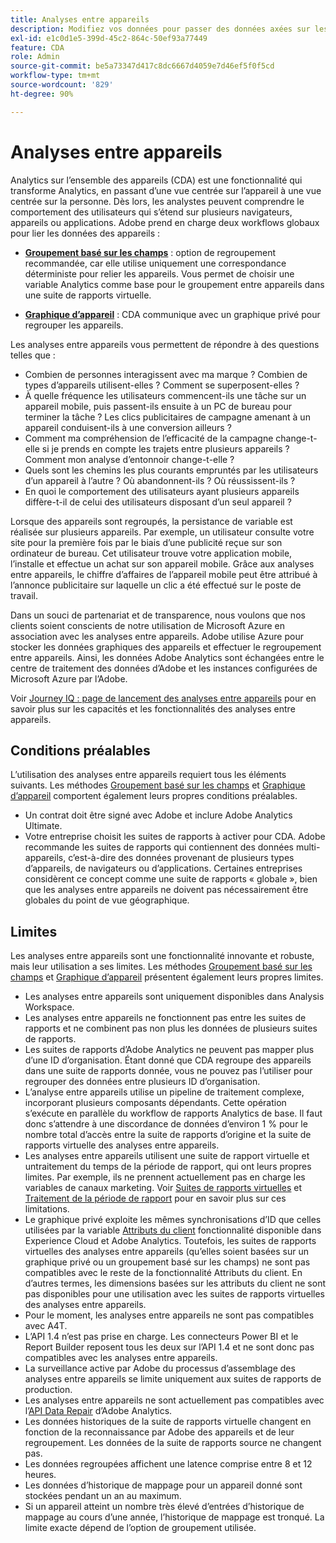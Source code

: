 ```yaml
---
title: Analyses entre appareils
description: Modifiez vos données pour passer des données axées sur les appareils aux données axées sur les personnes en regroupant les données des appareils.
exl-id: e1c0d1e5-399d-45c2-864c-50ef93a77449
feature: CDA
role: Admin
source-git-commit: be5a73347d417c8dc6667d4059e7d46ef5f0f5cd
workflow-type: tm+mt
source-wordcount: '829'
ht-degree: 90%

---
```


# Analyses entre appareils

Analytics sur l’ensemble des appareils (CDA) est une fonctionnalité qui transforme Analytics, en passant d’une vue centrée sur l’appareil à une vue centrée sur la personne. Dès lors, les analystes peuvent comprendre le comportement des utilisateurs qui s’étend sur plusieurs navigateurs, appareils ou applications. Adobe prend en charge deux workflows globaux pour lier les données des appareils :

* [**Groupement basé sur les champs**](field-based-stitching.md) : option de regroupement recommandée, car elle utilise uniquement une correspondance déterministe pour relier les appareils.
Vous permet de choisir une variable Analytics comme base pour le groupement entre appareils dans une suite de rapports virtuelle.

* [**Graphique d’appareil**](device-graph.md) : CDA communique avec un graphique privé pour regrouper les appareils.

Les analyses entre appareils vous permettent de répondre à des questions telles que :

* Combien de personnes interagissent avec ma marque ? Combien de types d’appareils utilisent-elles ? Comment se superposent-elles ?
* À quelle fréquence les utilisateurs commencent-ils une tâche sur un appareil mobile, puis passent-ils ensuite à un PC de bureau pour terminer la tâche ? Les clics publicitaires de campagne amenant à un appareil conduisent-ils à une conversion ailleurs ?
* Comment ma compréhension de l’efficacité de la campagne change-t-elle si je prends en compte les trajets entre plusieurs appareils ? Comment mon analyse d’entonnoir change-t-elle ?
* Quels sont les chemins les plus courants empruntés par les utilisateurs d’un appareil à l’autre ? Où abandonnent-ils ? Où réussissent-ils ?
* En quoi le comportement des utilisateurs ayant plusieurs appareils diffère-t-il de celui des utilisateurs disposant d’un seul appareil ?

Lorsque des appareils sont regroupés, la persistance de variable est réalisée sur plusieurs appareils. Par exemple, un utilisateur consulte votre site pour la première fois par le biais d’une publicité reçue sur son ordinateur de bureau. Cet utilisateur trouve votre application mobile, l’installe et effectue un achat sur son appareil mobile. Grâce aux analyses entre appareils, le chiffre d’affaires de l’appareil mobile peut être attribué à l’annonce publicitaire sur laquelle un clic a été effectué sur le poste de travail.

Dans un souci de partenariat et de transparence, nous voulons que nos clients soient conscients de notre utilisation de Microsoft Azure en association avec les analyses entre appareils. Adobe utilise Azure pour stocker les données graphiques des appareils et effectuer le regroupement entre appareils. Ainsi, les données Adobe Analytics sont échangées entre le centre de traitement des données d’Adobe et les instances configurées de Microsoft Azure par l’Adobe.

Voir [Journey IQ : page de lancement des analyses entre appareils](https://adobe.ly/aacda) pour en savoir plus sur les capacités et les fonctionnalités des analyses entre appareils.

## Conditions préalables

L’utilisation des analyses entre appareils requiert tous les éléments suivants. Les méthodes [Groupement basé sur les champs](field-based-stitching.md) et [Graphique d’appareil](device-graph.md) comportent également leurs propres conditions préalables.

* Un contrat doit être signé avec Adobe et inclure Adobe Analytics Ultimate.
* Votre entreprise choisit les suites de rapports à activer pour CDA. Adobe recommande les suites de rapports qui contiennent des données multi-appareils, c’est-à-dire des données provenant de plusieurs types d’appareils, de navigateurs ou d’applications. Certaines entreprises considèrent ce concept comme une suite de rapports « globale », bien que les analyses entre appareils ne doivent pas nécessairement être globales du point de vue géographique.

## Limites

Les analyses entre appareils sont une fonctionnalité innovante et robuste, mais leur utilisation a ses limites. Les méthodes [Groupement basé sur les champs](field-based-stitching.md) et [Graphique d’appareil](device-graph.md) présentent également leurs propres limites.

* Les analyses entre appareils sont uniquement disponibles dans Analysis Workspace.
* Les analyses entre appareils ne fonctionnent pas entre les suites de rapports et ne combinent pas non plus les données de plusieurs suites de rapports.
* Les suites de rapports d’Adobe Analytics ne peuvent pas mapper plus d’une ID d’organisation. Étant donné que CDA regroupe des appareils dans une suite de rapports donnée, vous ne pouvez pas l’utiliser pour regrouper des données entre plusieurs ID d’organisation.
* L’analyse entre appareils utilise un pipeline de traitement complexe, incorporant plusieurs composants dépendants. Cette opération s’exécute en parallèle du workflow de rapports Analytics de base. Il faut donc s’attendre à une discordance de données d’environ 1 % pour le nombre total d’accès entre la suite de rapports d’origine et la suite de rapports virtuelle des analyses entre appareils.
* Les analyses entre appareils utilisent une suite de rapport virtuelle et untraitement du temps de la période de rapport, qui ont leurs propres limites. Par exemple, ils ne prennent actuellement pas en charge les variables de canaux marketing. Voir [Suites de rapports virtuelles](https://experienceleague.adobe.com/docs/analytics/components/virtual-report-suites/vrs-about.html?lang=fr) et [Traitement de la période de rapport](https://experienceleague.adobe.com/docs/analytics/components/virtual-report-suites/vrs-report-time-processing.html?lang=fr#report-time-processing-limitations) pour en savoir plus sur ces limitations.
* Le graphique privé exploite les mêmes synchronisations d’ID que celles utilisées par la variable [Attributs du client](https://experienceleague.adobe.com/docs/core-services/interface/customer-attributes/attributes.html?lang=fr#customer-attributes) fonctionnalité disponible dans Experience Cloud et Adobe Analytics. Toutefois, les suites de rapports virtuelles des analyses entre appareils (qu’elles soient basées sur un graphique privé ou un groupement basé sur les champs) ne sont pas compatibles avec le reste de la fonctionnalité Attributs du client. En d’autres termes, les dimensions basées sur les attributs du client ne sont pas disponibles pour une utilisation avec les suites de rapports virtuelles des analyses entre appareils.
* Pour le moment, les analyses entre appareils ne sont pas compatibles avec A4T.
* L’API 1.4 n’est pas prise en charge. Les connecteurs Power BI et le Report Builder reposent tous les deux sur l’API 1.4 et ne sont donc pas compatibles avec les analyses entre appareils.
* La surveillance active par Adobe du processus d’assemblage des analyses entre appareils se limite uniquement aux suites de rapports de production.
* Les analyses entre appareils ne sont actuellement pas compatibles avec l’[API Data Repair](https://www.adobe.io/apis/experiencecloud/analytics/docs.html#!AdobeDocs/analytics-2.0-apis/master/data-repair.md) d’Adobe Analytics.
* Les données historiques de la suite de rapports virtuelle changent en fonction de la reconnaissance par Adobe des appareils et de leur regroupement. Les données de la suite de rapports source ne changent pas.
* Les données regroupées affichent une latence comprise entre 8 et 12 heures.
* Les données d’historique de mappage pour un appareil donné sont stockées pendant un an au maximum.
* Si un appareil atteint un nombre très élevé d’entrées d’historique de mappage au cours d’une année, l’historique de mappage est tronqué. La limite exacte dépend de l’option de groupement utilisée.
